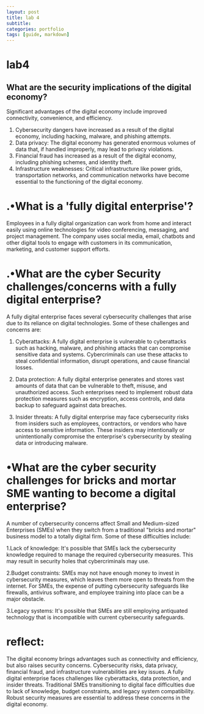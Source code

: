 ```yaml
---
layout: post
title: lab 4
subtitle: 
categories: portfolio
tags: [guide, markdown]
---
```

<h1>lab4</h1>
<h2> What are the security implications of the digital economy?</h2>

Significant advantages of the digital economy include improved connectivity, convenience, and efficiency. 
1. Cybersecurity dangers have increased as a result of the digital economy, including hacking, malware, and phishing attempts. 
2. Data privacy: The digital economy has generated enormous volumes of data that, if handled improperly, may lead to privacy violations.
3. Financial fraud has increased as a result of the digital economy, including phishing schemes, and identity theft. 
4. Infrastructure weaknesses: Critical infrastructure like power grids, transportation networks, and communication networks have become
essential to the functioning of the digital economy.
<h1>.•What is a 'fully digital enterprise'?</h1>
Employees in a fully digital organization can work from home and interact easily using online
technologies for video conferencing, messaging, and project management. The company uses social media, email,
chatbots and other digital tools to engage with customers in its communication, marketing, and customer support efforts.
<h1>.•What are the cyber Security challenges/concerns with a fully digital enterprise? </h1>
A fully digital enterprise faces several cybersecurity challenges that arise due to its reliance on digital technologies. Some of these challenges and concerns are:

1. Cyberattacks: A fully digital enterprise is vulnerable to cyberattacks such as hacking, malware, and phishing attacks that can compromise sensitive data and systems. Cybercriminals can use these attacks to steal confidential information, disrupt operations, and cause financial losses.

2. Data protection: A fully digital enterprise generates and stores vast amounts of data that can be vulnerable to theft, misuse, and unauthorized access. Such enterprises need to implement robust data protection measures such as encryption, access controls, and data backup to safeguard against data breaches.

3. Insider threats: A fully digital enterprise may face cybersecurity risks from insiders such as employees, contractors, or vendors who have access to sensitive information. These insiders may intentionally or unintentionally compromise the enterprise's cybersecurity by stealing data or introducing malware.
<h1>•What are the cyber security challenges for bricks and mortar SME wanting to become a digital enterprise?</h1>
A number of cybersecurity concerns affect Small and Medium-sized Enterprises (SMEs) when they switch from a traditional "bricks and mortar" business model to a totally digital firm. Some of these difficulties include:

1.Lack of knowledge: It's possible that SMEs lack the cybersecurity knowledge required to manage the required cybersecurity measures. This may result in security holes that cybercriminals may use.

2.Budget constraints: SMEs may not have enough money to invest in cybersecurity measures, which leaves them more open to threats from the internet. For SMEs, the expense of putting cybersecurity safeguards like firewalls, antivirus software, and employee training into place can be a major obstacle.

3.Legacy systems: It's possible that SMEs are still employing antiquated technology that is incompatible with current cybersecurity safeguards. 
<h1>reflect:</h1>
The digital economy brings advantages such as connectivity and efficiency, but also raises security concerns. Cybersecurity risks, data privacy, financial fraud, and infrastructure vulnerabilities are key issues. A fully digital enterprise faces challenges like cyberattacks, data protection, and insider threats. Traditional SMEs transitioning to digital face difficulties due to lack of knowledge, budget constraints, and legacy system compatibility. Robust security measures are essential to address these concerns in the digital economy.






